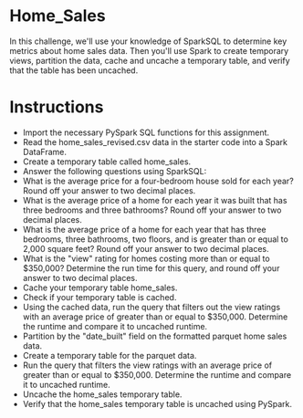 # Home_Sales

In this challenge, we'll use your knowledge of SparkSQL to determine key metrics about home sales data. Then you'll use Spark to create temporary views, partition the data, cache and uncache a temporary table, and verify that the table has been uncached.

# Instructions

* Import the necessary PySpark SQL functions for this assignment.
* Read the home_sales_revised.csv data in the starter code into a Spark DataFrame.
* Create a temporary table called home_sales.
* Answer the following questions using SparkSQL:
* What is the average price for a four-bedroom house sold for each year? Round off your answer to two decimal places.
* What is the average price of a home for each year it was built that has three bedrooms and three bathrooms? Round off your answer to two decimal places.
* What is the average price of a home for each year that has three bedrooms, three bathrooms, two floors, and is greater than or equal to 2,000 square feet? Round off your answer to two decimal places.
* What is the "view" rating for homes costing more than or equal to $350,000? Determine the run time for this query, and round off your answer to two decimal places.
* Cache your temporary table home_sales.
* Check if your temporary table is cached.
* Using the cached data, run the query that filters out the view ratings with an average price of greater than or equal to $350,000. Determine the runtime and compare it to uncached runtime.
* Partition by the "date_built" field on the formatted parquet home sales data.
* Create a temporary table for the parquet data.
* Run the query that filters the view ratings with an average price of greater than or equal to $350,000. Determine the runtime and compare it to uncached runtime.
* Uncache the home_sales temporary table.
* Verify that the home_sales temporary table is uncached using PySpark.